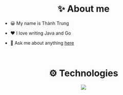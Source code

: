 <h1 align="center">✨ About me</h1>

- 😀 My name is Thành Trung

- ❤️ I love writing Java and Go

- 💬 Ask me about anything [here](https://github.com/nguyenthanhtrung001/Information/issues)
<br>

<h1 align="center">⚙ Technologies</h1>

<p align="center">
  <a href="https://skillicons.dev">
    <!-- Sử dụng CSS để điều chỉnh các biểu tượng nằm ngang -->
    <img src="https://skillicons.dev/icons?i=java,spring,go,py,cs,php,nodejs,nextjs,mongodb,postgres,mysql,postman,visualstudio,vscode,eclipse,idea,docker,rabbitmq,ubuntu,kubernetes&perline=10" style="white-space: nowrap; display: inline-block;" />
  </a>
</p>
